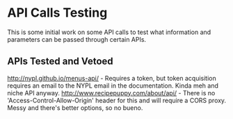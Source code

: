 # API Calls Testing

This is some initial work on some API calls to test what information and parameters can be passed through certain APIs.

## APIs Tested and Vetoed

http://nypl.github.io/menus-api/ - Requires a token, but token acquisition requires an email to the NYPL email in the documentation. Kinda meh and niche API anyway.
http://www.recipepuppy.com/about/api/ - There is no 'Access-Control-Allow-Origin' header for this and will require a CORS proxy. Messy and there's better options, so no bueno.